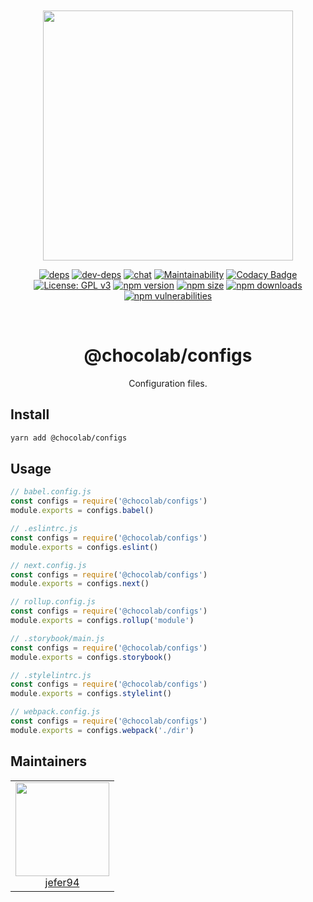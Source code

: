 <div align="center">
  <br>
  <br>

  <a href="https://github.com/jefer94/algorithm">
    <img width="400"
      src="https://img.shields.io/badge/choco-configs-green.svg?style=for-the-badge&colorA=21252b&colorB=568af2">
  </a>

  [![deps](https://img.shields.io/david/jefer94/choco?path=packages%2Fconfigs)](https://david-dm.org/jefer94/choco?path=packages/configs)
  [![dev-deps](https://img.shields.io/david/dev/jefer94/choco?path=packages%2Fconfigs)](https://david-dm.org/jefer94/choco?path=packages/configs)
  [![chat](https://badges.gitter.im/jefer94/choco.svg)](https://gitter.im/jefer94/choco)
  [![Maintainability](https://api.codeclimate.com/v1/badges/5a4fd7ce7e0345f692fb/maintainability)](https://codeclimate.com/github/jefer94/choco/maintainability)
  [![Codacy Badge](https://app.codacy.com/project/badge/Grade/ee185db880024f3b81a5699acde77b06)](https://www.codacy.com/manual/jefer94/choco?utm_source=github.com&amp;utm_medium=referral&amp;utm_content=jefer94/choco&amp;utm_campaign=Badge_Grade)
  [![License: GPL v3](https://img.shields.io/badge/License-GPLv3-blue.svg?style=flat)](https://www.gnu.org/licenses/gpl-3.0)
  [![npm version](https://img.shields.io/npm/v/%40chocolab%2Fconfigs.svg?style=flat)](https://www.npmjs.com/package/@chocolab/configs)
  [![npm size](https://img.shields.io/bundlephobia/min/%40chocolab%2Fconfigs)](https://www.npmjs.com/package/@chocolab/configs)
  [![npm downloads](https://img.shields.io/npm/dt/@chocolab/configs)](https://www.npmjs.com/package/@chocolab/configs)
  [![npm vulnerabilities](https://img.shields.io/snyk/vulnerabilities/npm/@chocolab/configs)](https://www.npmjs.com/package/@chocolab/configs)

  <br>
  <h1>@chocolab/configs</h1>
  <p>Configuration files.</p>
</div>

## Install

```bash
yarn add @chocolab/configs
```

## Usage

```javascript
// babel.config.js
const configs = require('@chocolab/configs')
module.exports = configs.babel()

// .eslintrc.js
const configs = require('@chocolab/configs')
module.exports = configs.eslint()

// next.config.js
const configs = require('@chocolab/configs')
module.exports = configs.next()

// rollup.config.js
const configs = require('@chocolab/configs')
module.exports = configs.rollup('module')

// .storybook/main.js
const configs = require('@chocolab/configs')
module.exports = configs.storybook()

// .stylelintrc.js
const configs = require('@chocolab/configs')
module.exports = configs.stylelint()

// webpack.config.js
const configs = require('@chocolab/configs')
module.exports = configs.webpack('./dir')
```

## Maintainers

<table>
  <tbody>
    <tr>
      <td align="center" valign="top">
        <img width="150" height="150" src="https://github.com/jefer94.png?s=150">
        <br>
        <a href="https://github.com/jefer94">jefer94</a>
      </td>
     </tr>
  </tbody>
</table>
